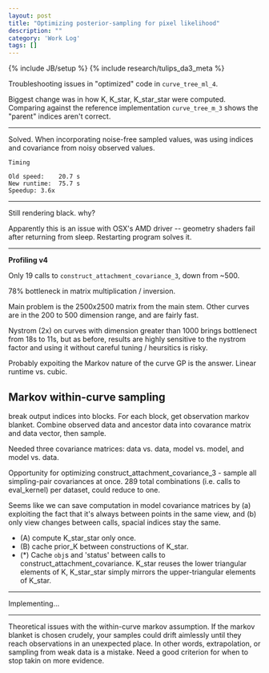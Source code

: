 ```yaml
---
layout: post
title: "Optimizing posterior-sampling for pixel likelihood"
description: ""
category: 'Work Log'
tags: []
---
```

{% include JB/setup %}
{% include research/tulips_da3_meta %}

Troubleshooting issues in "optimized" code in `curve_tree_ml_4`.

Biggest change was in how K, K_star, K_star_star were computed.
Comparing against the reference implementation `curve_tree_m_3` shows the "parent" indices aren't correct.

---

Solved.  When incorporating noise-free sampled values, was using indices and covariance from noisy observed values.

    Timing

    Old speed:    20.7 s
    New runtime:  75.7 s
    Speedup: 3.6x

---

Still rendering black.  why?

Apparently this is an issue with OSX's AMD driver -- geometry shaders fail after returning from sleep.  Restarting program solves it.

---

**Profiling v4**

Only 19 calls to `construct_attachment_covariance_3`, down from ~500.  

78% bottleneck in matrix multiplication / inversion.

Main problem is the 2500x2500 matrix from the main stem.  Other curves are in the 200 to 500 dimension range, and are fairly fast.

Nystrom (2x) on curves with dimension greater than 1000 brings bottlenect from 18s to 11s, but as before, results are highly sensitive to the nystrom factor and using it without careful tuning / heursitics is risky.

Probably expoiting the Markov nature of the curve GP  is the answer.  Linear runtime vs. cubic.

Markov within-curve sampling
-----------------------------

break output indices into blocks.  For each block, get observation markov blanket.  Combine observed data and ancestor data into covarance matrix and data vector, then sample.

Needed three covariance matrices: data vs. data, model vs. model, and model vs. data.

Opportunity for optimizing construct_attachment_covariance_3 - sample all simpling-pair covariances at once.  289 total combinations (i.e. calls to eval_kernel) per dataset, could reduce to one.

Seems like we can save computation in model covariance matrices by (a) exploiting the fact that it's always between points in the same view, and (b) only view changes between calls, spacial indices stay the same.

* (A) compute K_star_star only once.
* (B) cache prior_K between constructions of K_star.
* (*) Cache `obj`s and 'status' between calls to construct_attachment_covariance.  K_star reuses the lower triangular elements of K, K_star_star simply mirrors the upper-triangular  elements of K_star.

---

Implementing...

---

Theoretical issues with the within-curve markov assumption.  If the markov blanket is chosen crudely, your samples could drift aimlessly until they reach observations in an unexpected place.  In other words, extrapolation, or sampling from weak data is a mistake.  Need a good criterion for when to stop takin on more evidence.
